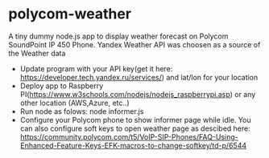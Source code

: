 # polycom-weather
A tiny dummy node.js app to display weather forecast on Polycom SoundPoint IP 450 Phone.
Yandex Weather API was choosen as a source of the Weather data

* Update program with your API key(get it here: https://developer.tech.yandex.ru/services/) and lat/lon for your location
* Deploy app to Raspberry PI(https://www.w3schools.com/nodejs/nodejs_raspberrypi.asp) or any other location (AWS,Azure, etc..)
* Run node as folows: node informer.js
* Configure your Polycom phone to show informer page while idle. You can also configure soft keys to open weather page as descibed here: https://community.polycom.com/t5/VoIP-SIP-Phones/FAQ-Using-Enhanced-Feature-Keys-EFK-macros-to-change-softkey/td-p/6544


